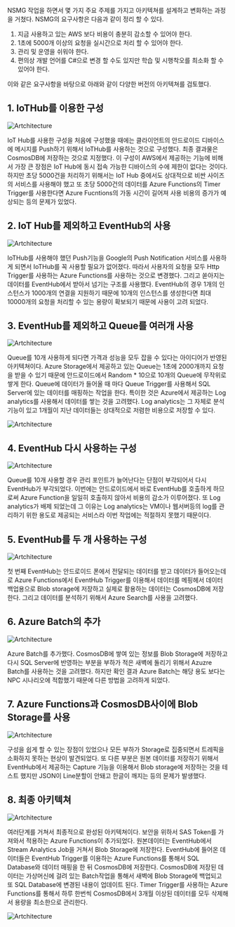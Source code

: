 NSMG 작업을 하면서 몇 가지 주요 주제를 가지고 아키텍쳐를 설계하고 변화하는 과정을 거쳤다. 
NSMG의 요구사항은 다음과 같이 정리 할 수 있다. 

1. 지금 사용하고 있는 AWS 보다 비용이 충분히 감소할 수 있어야 한다. 
2. 1초에 5000개 이상의 요청을 실시간으로 처리 할 수 있어야 한다. 
3. 관리 및 운영을 쉬워야 한다. 
4. 편의상 개발 언어를 C#으로 변경 할 수도 있지만 학습 및 시행착오를 최소화 할 수 있어야 한다. 

이와 같은 요구사항을 바탕으로 아래와 같이 다양한 버전의 아키텍쳐를 검토했다. 

## 1. IoTHub를 이용한 구성
![Artchitecture](https://github.com/KoreaEva/NSMG/blob/master/Images/Artchitecture/1.png?raw=true)<br>

IoT Hub를 사용한 구성을 처음에 구성했을 때에는 클라이언트의 안드로이드 디바이스에 메시지를 Push하기 위해서 IoTHub를 사용하는 것으로 구성했다. 최종 결과물은 CosmosDB에 저장하는 것으로 지정했다. 이 구성이 AWS에서 제공하는 기능에 비해서 가장 큰 장점은 IoT Hub에 동시 접속 가능한 디바이스의 수에 제한이 없다는 것이다. 하지만 초당 5000건을 처리하기 위해서는 IoT Hub 중에서도 상대적으로 비싼 사이즈의 서비스를 사용해야 했고 또 초당 5000건의 데이터를 Azure Functions의 Timer Trigger를 사용한다면 Azure Fucntions의 가동 시간이 길어져 사용 비용의 증가가 예상되는 등의 문제가 있었다. 

## 2. IoT Hub를 제외하고 EventHub의 사용
![Artchitecture](https://github.com/KoreaEva/NSMG/blob/master/Images/Artchitecture/2.png?raw=true)<br>

 IoTHub를 사용해야 했던 Push기능을 Google의 Push Notification 서비스를 사용하게 되면서 IoTHub를 꼭 사용할 필요가 없어졌다. 따라서 사용자의 요청을 모두 Http Trigger를 사용하는 Azure Functions를 사용하는 것으로 변경했다. 그리고 쏟아지는 데이터를 EventHub에서 받아서 넘기는 구조를 사용했다. EventHub의 경우 1개의 인스턴스가 1000개의 연결을 지원하기 때문에 10개의 인스턴스를 생성한다면 최대 10000개의 요청을 처리할 수 있는 용량이 확보되기 때문에 사용이 고려 되었다. 

## 3. EventHub를 제외하고 Queue를 여러개 사용
![Artchitecture](https://github.com/KoreaEva/NSMG/blob/master/Images/Artchitecture/3.png?raw=true)<br>

Queue를 10개 사용하게 되다면 가격과 성능을 모두 잡을 수 있다는 아이디어가 반영된 아키텍쳐이다. Azure Storage에서 제공하고 있는 Queue는 1초에 2000개까지 요청을 받을 수 있기 때문에 안드로이드에서 Random * 10으로 10개의 Queue에 무작위로 쌓게 한다. Queue에 데이터가 들어올 때 마다 Queue Trigger를 사용해서 SQL Server에 있는 데이터를 매핑하는 작업을 한다. 
 특이한 것은 Azure에서 제공하는 Log analytics를 사용해서 데이터를 쌓는 것을 고려했다. Log analytics는 그 자체로 분석 기능이 있고 1개월이 지난 데이터들는 상대적으로 저렴한 비용으로 저장할 수 있다. 

![Artchitecture](https://github.com/KoreaEva/NSMG/blob/master/Images/Artchitecture/4.png?raw=true)<br>

## 4. EventHub 다시 사용하는 구성
![Artchitecture](https://github.com/KoreaEva/NSMG/blob/master/Images/Artchitecture/5.png?raw=true)<br>

Queue를 10개 사용할 경우 관리 포인트가 늘어난다는 단점이 부각되어서 다시 EventHub가 부각되었다. 이번에는 안드로이드에서 바로 EventHub를 호출하게 하므로써 Azure Function을 일일히 호출하지 않아서 비용의 감소가 이루어졌다. 또 Log analytics가 배제 되었는데 그 이유는 Log analytics는 VM이나 웹서버등의 log를 관리하기 위한 용도로 제공되는 서비스라 이번 작업에는 적절하지 못했기 때문이다. 

## 5. EventHub를 두 개 사용하는 구성
![Artchitecture](https://github.com/KoreaEva/NSMG/blob/master/Images/Artchitecture/6.png?raw=true)<br>

첫 번째 EventHub는 안드로이드 폰에서 전달되는 데이터를 받고 데이터가 들어오는데로 Azure Functions에서  EventHub Trigger를 이용해서 데이터를 메핑헤서 데이터 백업용으로 Blob storage에 저장하고 실제로 활용하는 데이터는 CosmosDB에 저장한다. 그리고 데이터를 분석하기 위해서 Azure Search를 사용을 고려했다. 

## 6. Azure Batch의 추가
![Artchitecture](https://github.com/KoreaEva/NSMG/blob/master/Images/Artchitecture/7.png?raw=true)<br>

Azure Batch를 추가했다. CosmosDB에 쌓여 있는 정보를 Blob Storage에 저장하고 다시 SQL Server에 반영하는 부분을 부하가 적은 새벽에 돌리기 위해서 Azuzre Batch를 사용하는 것을 고려했다. 하지만 확인 결과 Azure Batch는 해당 용도 보다는 NPC 시나리오에 적합했기 때문에 다른 방법을 고려하게 되었다. 

## 7. Azure Functions과 CosmosDB사이에 Blob Storage를 사용
![Artchitecture](https://github.com/KoreaEva/NSMG/blob/master/Images/Artchitecture/8.png?raw=true)<br>

구성을 쉽게 할 수 있는 장점이 있었으나 모든 부하가 Storage로 집중되면서 트레픽을 소화하지 못하는 현상이 발견되었다. 또 다른 부분은 원본 데이터를 저장하기 위해서 EventHub에서 제공하는 Capture 기능을 이용해서 Blob storage에 저장하는 것을 테스트 했지만 JSON이 Line분할이 안돼고 한글이 깨지는 등의 문제가 발생했다. 

## 8. 최종 아키텍쳐
![Artchitecture](https://github.com/KoreaEva/NSMG/blob/master/Images/Artchitecture/9.png?raw=true)<br>

여러단계를 거쳐서 최종적으로 완성된 아키텍쳐이다. 보안을 위하서 SAS Token를 가져와서 적용하는 Azure Functions이 추가되었다. 원본데이터는 EventHub에서 Stream Analytics Job을 거쳐서 Blob Storage에 저장한다. EventHub에 들어온 데이터들은 EventHub Trigger를 이용하는 Azure Functions를 통해서 SQL Database와 데이터 매핑을 한 뒤 CosmosDB에 저장한다. 
 CosmosDB에 저장된 데이터는 가상머신에 걸려 있는 Batch작업을 통해서 새벽에 Blob Storage에 백업되고 또 SQL Database에 변경된 내용이 업데이트 된다. 
Timer Trigger를 사용하는 Azure Functions를 통해서 하루 한번씩 CosmosDB에서 3개월 이상된 데이터를 모두 삭제해서 용량을 최소한으로 관리한다. 

![Artchitecture](https://github.com/KoreaEva/NSMG/blob/master/Images/Artchitecture/10.png?raw=true)<br>
